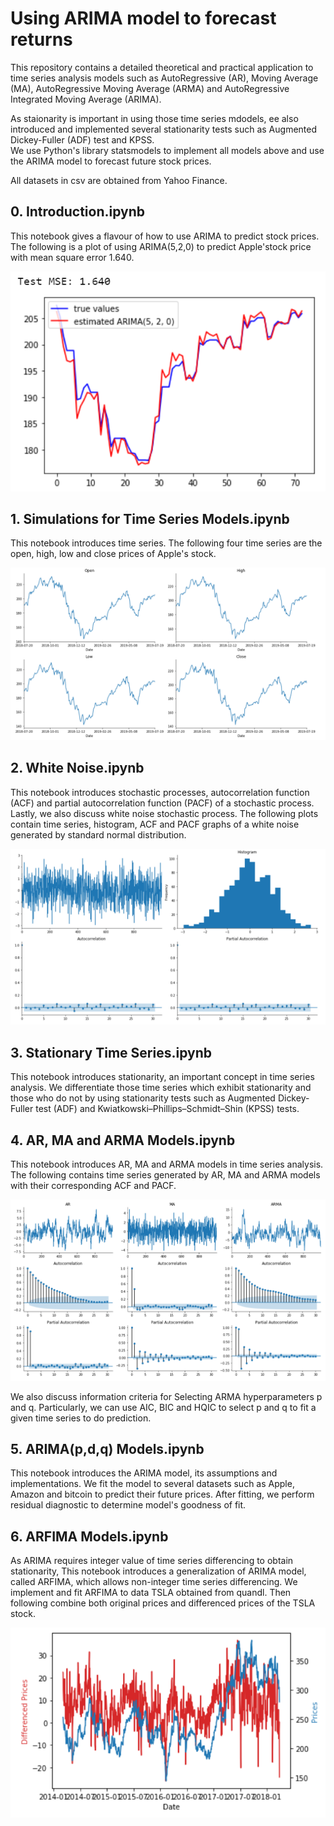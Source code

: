# Using ARIMA model to forecast returns
This repository contains a detailed theoretical and practical application to time series analysis models such as AutoRegressive (AR), Moving Average (MA), AutoRegressive Moving Average (ARMA) and AutoRegressive Integrated Moving Average (ARIMA). 

As staionarity is important in using those time series mdodels, ee also introduced and implemented several stationarity tests such as Augmented Dickey-Fuller (ADF) test and KPSS.  
We use Python's library statsmodels to implement all models above and use the ARIMA model to forecast future stock prices.

All datasets in csv are obtained from Yahoo Finance.

## 0. Introduction.ipynb
This notebook gives a flavour of how to use ARIMA to predict stock prices. 
The following is a plot of using ARIMA(5,2,0) to predict Apple'stock price with mean square error 1.640.
<p align="center"> <img  src="https://github.com/hongwai1920/Using-ARIMA-model-to-forecast-returns/blob/master/Images/AAPL%20ARIMA.png" ></p>


## 1. Simulations for Time Series Models.ipynb
This notebook introduces time series.
The following four time series are the open, high, low and close prices of Apple's stock.
<p align="center"> <img  src="https://github.com/hongwai1920/Using-ARIMA-model-to-forecast-returns/blob/master/Images/AAPL%20OHLC.png" ></p>

## 2. White Noise.ipynb
This notebook introduces stochastic processes, autocorrelation function (ACF) and partial autocorrelation function (PACF) of a stochastic process.
Lastly, we also discuss white noise stochastic process.
The following plots contain time series, histogram, ACF and PACF graphs of a white noise generated by standard normal distribution.
<p align="center"> <img  src="https://github.com/hongwai1920/Using-ARIMA-model-to-forecast-returns/blob/master/Images/White%20Noise%20plots.png" ></p>

## 3. Stationary Time Series.ipynb
This notebook introduces stationarity, an important concept in time series analysis. 
We differentiate those time series which exhibit stationarity and those who do not by using stationarity tests such as Augmented Dickey-Fuller test (ADF) and Kwiatkowski–Phillips–Schmidt–Shin (KPSS) tests.

## 4. AR, MA and ARMA Models.ipynb
This notebook introduces AR, MA and ARMA models in time series analysis.
The following contains time series generated by AR, MA and ARMA models with their corresponding ACF and PACF.
<p align="center"> <img  src="https://github.com/hongwai1920/Using-ARIMA-model-to-forecast-returns/blob/master/Images/AR%2C%20MA%2C%20ARMA%20plots.png" ></p>
We also discuss information criteria for Selecting ARMA hyperparameters p and q. 
Particularly, we can use AIC, BIC and HQIC to select p and q to fit a given time series to do prediction.

## 5. ARIMA(p,d,q) Models.ipynb
This notebook introduces the ARIMA model, its assumptions and implementations.
We fit the model to several datasets such as Apple, Amazon and bitcoin to predict their future prices. 
After fitting, we perform residual diagnostic to determine model's goodness of fit.

## 6. ARFIMA Models.ipynb
As ARIMA requires integer value of time series differencing to obtain stationarity, 
This notebook introduces a generalization of ARIMA model, called ARFIMA, which allows non-integer time series differencing.
We implement and fit ARFIMA to data TSLA obtained from quandl.
Then following combine both original prices and differenced prices of the TSLA stock.
<p align="center"> <img  src="https://github.com/hongwai1920/Using-ARIMA-model-to-forecast-returns/blob/master/Images/differenced%20prices.png" ></p>
